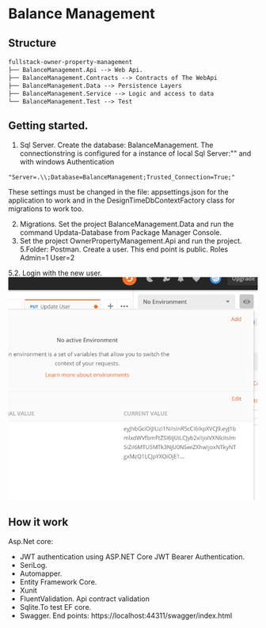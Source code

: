 # Balance Management

## Structure

```
fullstack-owner-property-management
├── BalanceManagement.Api --> Web Api.
├── BalanceManagement.Contracts --> Contracts of The WebApi
├── BalanceManagement.Data --> Persistence Layers
├── BalanceManagement.Service --> Logic and access to data
└── BalanceManagement.Test --> Test
```
## Getting started.
1. Sql Server. Create the database: BalanceManagement. The connectionstring is configured for a instance of local Sql Server:"" and with windows Authentication
```
"Server=.\\;Database=BalanceManagement;Trusted_Connection=True;"
```
These settings must be changed in the file: appsettings.json for the application to work and in the DesignTimeDbContextFactory  class for migrations to work too.

2. Migrations. Set the project BalanceManagement.Data and run the command Updata-Database from Package Manager Console.
4. Set the project OwnerPropertyManagement.Api and run the project.
5.Folder: Postman. Create a user. This end point is public. Roles
  Admin=1
  User=2
  
 5.2. Login with the new user.
 ![](src/images/token.PNG)
 

## How it work
Asp.Net core:
- JWT authentication using ASP.NET Core JWT Bearer Authentication.
- SeriLog.
- Automapper.
- Entity Framework Core.
- Xunit
- FluentValidation. Api contract validation
- Sqlite.To test EF core.
- Swagger. End points: https://localhost:44311/swagger/index.html
